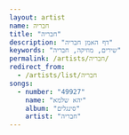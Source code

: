 ```yaml
---
layout: artist
name: חבריה
title: "חבריה"
description: "דף האמן חבריה"
keywords: "שירים, מוזיקה, חבריה"
permalink: /artists/חבריה/
redirect_from:
  - /artists/list/חבריה
songs:
  - number: "49927"
    name: "יהא שלמא"
    album: "סינגלים"
    artist: "חבריה"
---
```

